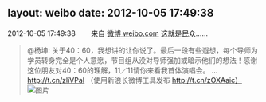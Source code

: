 layout: weibo
date: 2012-10-05 17:49:38
---
2012-10-05 17:49:38  &nbsp;&nbsp;&nbsp;&nbsp;&nbsp;&nbsp; 来自 <a href="http://weibo.com/" rel="nofollow">微博 weibo.com</a>
这就是民众……
>  @杨坤: 关于40：60，我想讲的让你说了。最后一段有些遐想，每个导师为学员转身完全是个人意愿，节目组从没对导师强加或暗示他们的想法！感谢这位朋友对40：60的理解，11／11请你来看我首体演唱会。    ... http://t.cn/zliVPaI （使用新浪长微博工具发布 http://t.cn/zOXAaic） ​​​
>  ![图片](https://ww2.sinaimg.cn/large/4c13020cjw1dxi9fzwqs3j.jpg)
